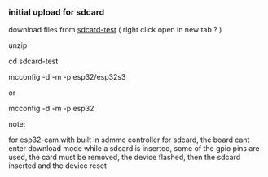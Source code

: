 


### initial upload for sdcard


download files from [sdcard-test](https://javascript-2020.github.io/utils/github/download-a-directory-from-a-github-repository/download-a-directory-from-a-github-repository.html?owner=javascript-2020&repo=micro-controllers&path=%2Fxs-js%2Fcode%2Fsdcard%2Fsdcard-test%2F&auto=true) ( right click open in new tab ? )


unzip

cd sdcard-test

mcconfig -d -m -p esp32/esp32s3

or

mcconfig -d -m -p esp32


note:

for esp32-cam with built in sdmmc controller for sdcard, the board cant enter download mode while a sdcard is inserted, some of the gpio pins are used, the card must be removed, the device flashed, then the sdcard inserted and the device reset





